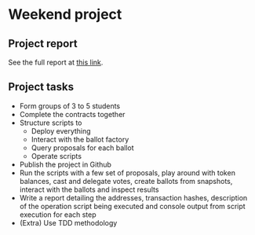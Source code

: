 # Weekend project

## Project report

See the full report at [this link](https://docs.google.com/document/d/1nqEQcJ6M8kDCMf_8YoZpWWUhWCZhEgNpVNAIIr-hfVk/edit?usp=sharing).


## Project tasks

* Form groups of 3 to 5 students
* Complete the contracts together
* Structure scripts to
  * Deploy everything
  * Interact with the ballot factory
  * Query proposals for each ballot
  * Operate scripts
* Publish the project in Github
* Run the scripts with a few set of proposals, play around with token balances, cast and delegate votes, create ballots from snapshots, interact with the ballots and inspect results
* Write a report detailing the addresses, transaction hashes, description of the operation script being executed and console output from script execution for each step
* (Extra) Use TDD methodology
